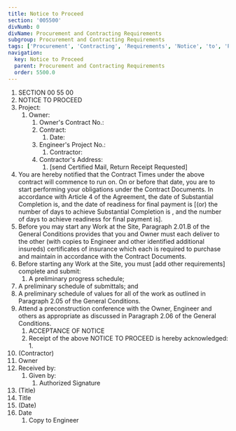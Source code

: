 ```yaml
---
title: Notice to Proceed
section: '005500'
divNumb: 0
divName: Procurement and Contracting Requirements
subgroup: Procurement and Contracting Requirements
tags: ['Procurement', 'Contracting', 'Requirements', 'Notice', 'to', 'Proceed']
navigation:
  key: Notice to Proceed
  parent: Procurement and Contracting Requirements
  order: 5500.0
---
```


   1. SECTION 00 55 00
   1. NOTICE TO PROCEED
   1. Project:
      1. Owner:
            1. Owner's Contract No.:
         1. Contract:
               1. Date:
         1. Engineer's Project No.:
               1. Contractor:
         1. Contractor's Address:
            1. [send Certified Mail, Return Receipt Requested]
   1. You are hereby notified that the Contract Times under the above contract will commence to run on. On or before that date, you are to start performing your obligations under the Contract Documents. In accordance with Article 4 of the Agreement, the date of Substantial Completion is, and the date of readiness for final payment is  [(or) the number of days to achieve Substantial Completion is , and the number of days to achieve readiness for final payment is].
   1. Before you may start any Work at the Site, Paragraph 2.01.B of the General Conditions provides that you and Owner must each deliver to the other (with copies to Engineer and other identified additional insureds) certificates of insurance which each is required to purchase and maintain in accordance with the Contract Documents.
   1. Before starting any Work at the Site, you must [add other requirements] complete and submit:
      1. A preliminary progress schedule;
2. A preliminary schedule of submittals; and
3. A preliminary schedule of values for all of the work as outlined in Paragraph 2.05 of the General Conditions.
4. Attend a preconstruction conference with the Owner, Engineer and others as appropriate as discussed in Paragraph 2.06 of the General Conditions. 
   1. ACCEPTANCE OF NOTICE
   1. Receipt of the above NOTICE TO PROCEED is hereby acknowledged:
      1. 
1. (Contractor)
1. Owner
1. Received by:
      1. Given by:
         1. Authorized Signature
1. (Title)
1. Title
1. (Date)
1. Date
   1. Copy to Engineer

